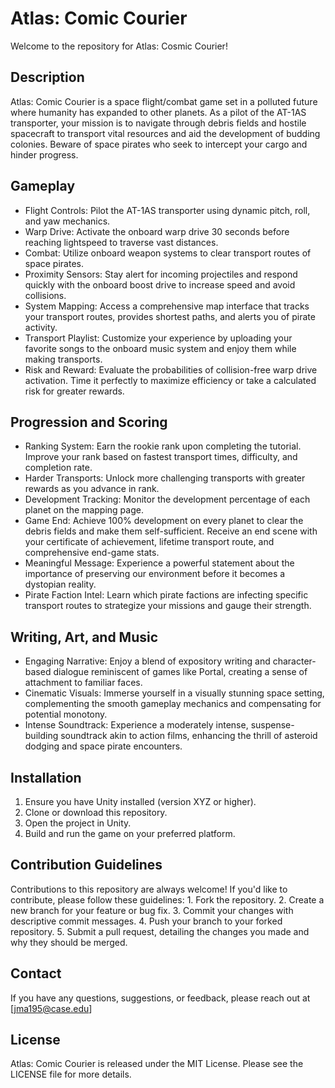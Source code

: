 # Atlas: Comic Courier
Welcome to the repository for Atlas: Cosmic Courier!

## Description

Atlas: Comic Courier is a space flight/combat game set in a polluted future where humanity has expanded to other planets. As a pilot of the AT-1AS transporter, your mission is to navigate through debris fields and hostile spacecraft to transport vital resources and aid the development of budding colonies. Beware of space pirates who seek to intercept your cargo and hinder progress.

## Gameplay

- Flight Controls: Pilot the AT-1AS transporter using dynamic pitch, roll, and yaw mechanics.
- Warp Drive: Activate the onboard warp drive 30 seconds before reaching lightspeed to traverse vast distances.
- Combat: Utilize onboard weapon systems to clear transport routes of space pirates.
- Proximity Sensors: Stay alert for incoming projectiles and respond quickly with the onboard boost drive to increase speed and avoid collisions.
- System Mapping: Access a comprehensive map interface that tracks your transport routes, provides shortest paths, and alerts you of pirate activity.
- Transport Playlist: Customize your experience by uploading your favorite songs to the onboard music system and enjoy them while making transports.
- Risk and Reward: Evaluate the probabilities of collision-free warp drive activation. Time it perfectly to maximize efficiency or take a calculated risk for greater rewards.

## Progression and Scoring

- Ranking System: Earn the rookie rank upon completing the tutorial. Improve your rank based on fastest transport times, difficulty, and completion rate.
- Harder Transports: Unlock more challenging transports with greater rewards as you advance in rank.
- Development Tracking: Monitor the development percentage of each planet on the mapping page.
- Game End: Achieve 100% development on every planet to clear the debris fields and make them self-sufficient. Receive an end scene with your certificate of achievement, lifetime transport route, and comprehensive end-game stats.
- Meaningful Message: Experience a powerful statement about the importance of preserving our environment before it becomes a dystopian reality.
- Pirate Faction Intel: Learn which pirate factions are infecting specific transport routes to strategize your missions and gauge their strength.

## Writing, Art, and Music

- Engaging Narrative: Enjoy a blend of expository writing and character-based dialogue reminiscent of games like Portal, creating a sense of attachment to familiar faces.
- Cinematic Visuals: Immerse yourself in a visually stunning space setting, complementing the smooth gameplay mechanics and compensating for potential monotony.
- Intense Soundtrack: Experience a moderately intense, suspense-building soundtrack akin to action films, enhancing the thrill of asteroid dodging and space pirate encounters.

## Installation

1. Ensure you have Unity installed (version XYZ or higher).
2. Clone or download this repository.
3. Open the project in Unity.
4. Build and run the game on your preferred platform.

## Contribution Guidelines

  Contributions to this repository are always welcome! If you'd like to contribute, please follow these guidelines:
    1. Fork the repository.
    2. Create a new branch for your feature or bug fix.
    3. Commit your changes with descriptive commit messages.
    4. Push your branch to your forked repository.
    5. Submit a pull request, detailing the changes you made and why they should be merged.

## Contact

If you have any questions, suggestions, or feedback, please reach out at [jma195@case.edu]

## License

Atlas: Comic Courier is released under the MIT License. Please see the LICENSE file for more details.
